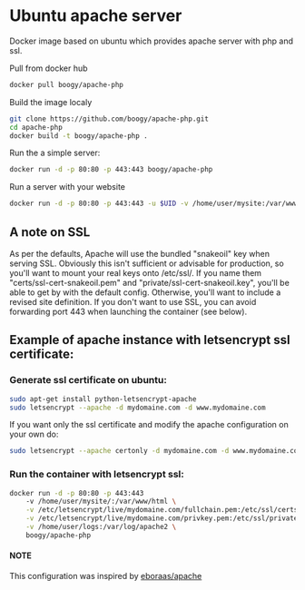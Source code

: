 Ubuntu apache server
=====================

Docker image based on ubuntu which provides apache server with php and ssl.

Pull from docker hub
```bash
docker pull boogy/apache-php
```

Build the image localy

```bash
git clone https://github.com/boogy/apache-php.git
cd apache-php
docker build -t boogy/apache-php .
```

Run the a simple server:

```bash
docker run -d -p 80:80 -p 443:443 boogy/apache-php
```

Run a server with your website

```bash
docker run -d -p 80:80 -p 443:443 -u $UID -v /home/user/mysite:/var/www/html boogy/apache-php
```

## A note on SSL

As per the defaults, Apache will use the bundled "snakeoil" key when serving SSL. Obviously this isn't sufficient or advisable for production, so you'll want to mount your real keys onto /etc/ssl/. If you name them "certs/ssl-cert-snakeoil.pem" and "private/ssl-cert-snakeoil.key", you'll be able to get by with the default config. Otherwise, you'll want to include a revised site definition. If you don't want to use SSL, you can avoid forwarding port 443 when launching the container (see below).

## Example of apache instance with letsencrypt ssl certificate:

### Generate ssl certificate on ubuntu:

```bash
sudo apt-get install python-letsencrypt-apache
sudo letsencrypt --apache -d mydomaine.com -d www.mydomaine.com
```

If you want only the ssl certificate and modify the apache configuration on your own do:

```bash
sudo letsencrypt --apache certonly -d mydomaine.com -d www.mydomaine.com
```

### Run the container with letsencrypt ssl:

```bash
docker run -d -p 80:80 -p 443:443
    -v /home/user/mysite/:/var/www/html \
    -v /etc/letsencrypt/live/mydomaine.com/fullchain.pem:/etc/ssl/certs/ssl-cert-snakeoil.pem \
    -v /etc/letsencrypt/live/mydomaine.com/privkey.pem:/etc/ssl/private/ssl-cert-snakeoil.key \
    -v /home/user/logs:/var/log/apache2 \
    boogy/apache-php
```

#### NOTE
This configuration was inspired by [eboraas/apache](https://hub.docker.com/r/eboraas/apache/)
